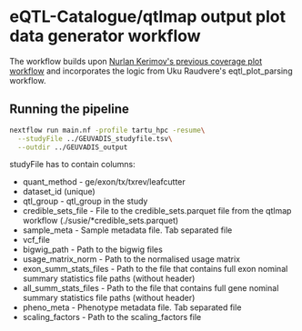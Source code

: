 # eQTL-Catalogue/qtlmap output plot data generator workflow

The workflow builds upon [ Nurlan Kerimov's previous coverage plot workflow](https://github.com/kerimoff/coverage_plot) and incorporates the logic from Uku Raudvere's eqtl_plot_parsing workflow.


## Running the pipeline
```bash
nextflow run main.nf -profile tartu_hpc -resume\
  --studyFile ../GEUVADIS_studyfile.tsv\
  --outdir ../GEUVADIS_output
```
studyFile has to contain columns: 
* quant_method - ge/exon/tx/txrev/leafcutter
* dataset_id (unique)
* qtl_group	-  qtl_group in the study
* credible_sets_file	- File to the credible_sets.parquet file from the qtlmap workflow (./susie/*credible_sets.parquet)
* sample_meta	- Sample metadata file. Tab separated file
* vcf_file	
* bigwig_path	- Path to the bigwig files
* usage_matrix_norm	- Path to the normalised usage matrix
* exon_summ_stats_files	- Path to the file that contains full exon nominal summary statistics file paths (without header)
* all_summ_stats_files	- Path to the file that contains full gene nominal summary statistics file paths (without header)
* pheno_meta - Phenotype metadata file. Tab separated file
* scaling_factors - Path to the scaling_factors file

